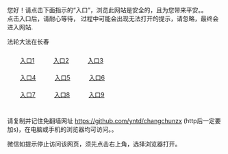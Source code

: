 您好！请点击下面指示的“入口”，浏览此网站是安全的，且为您带来平安。。 <br/>
点击入口后，请耐心等待， 过程中可能会出现无法打开的提示，请忽略，最终会进入网站. </br>

法轮大法在长春<br/>
<div style="padding:10px"><a style="margin:20px" target="_blank" href="https://dk9tbdnt6h8v7.cloudfront.net/2Qpsp?ahnqh" id="ccLink1" rel="nofollow">入口1</a> <a target="_blank" style="margin:20px" href="https://d2ie24x86b6aha.cloudfront.net/2Qpsp?lfcdy" id="ccLink2" rel="nofollow">入口2</a> <a style="margin:20px" target="_blank" href="https://d20yk87lb2xrw7.cloudfront.net/2Qpsp?blmlwa" id="ccLink3" rel="nofollow">入口3</a></div>

<div style="padding:10px" ><a style="margin:20px" target="_blank" href="https://dk9tbdnt6h8v7.cloudfront.net/2Qpsp?ahnqh" id="ccLink4" rel="nofollow">入口4</a> <a style="margin:20px" href="https://d2ie24x86b6aha.cloudfront.net/2Qpsp?lfcdy" target="_blank" id="ccLink5" rel="nofollow">入口5</a> <a style="margin:20px" href="https://d20yk87lb2xrw7.cloudfront.net/2Qpsp?blmlwa" target="_blank" id="ccLink6" rel="nofollow">入口6</a></div>

<div style="padding:10px"><a style="margin:20px" target="_blank" href="https://dk9tbdnt6h8v7.cloudfront.net/2Qpsp?ahnqh" id="ccLink7" rel="nofollow">入口7</a> <a style="margin:20px" href="https://d2ie24x86b6aha.cloudfront.net/2Qpsp?lfcdy" target="_blank" id="ccLink8" rel="nofollow">入口8</a> <a style="margin:20px" target="_blank" href="https://d20yk87lb2xrw7.cloudfront.net/2Qpsp?blmlwa" id="ccLink9" rel="nofollow">入口9</a></div>

<br/>



请复制并记住免翻墙网址 https://github.com/yntd/changchunzx (http后一定要加s)，在电脑或手机的浏览器均可访问。。<br/>

微信如提示停止访问该网页，须先点击右上角，选择浏览器打开。
